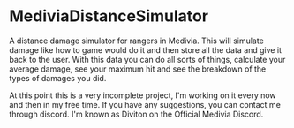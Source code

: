 # MediviaDistanceSimulator
A distance damage simulator for rangers in Medivia.
This will simulate damage like how to game would do it and then store all the data and give it back to the user.
With this data you can do all sorts of things, calculate your average damage, see your maximum hit and see the breakdown of the types of damages you did.

At this point this is a very incomplete project, I'm working on it every now and then in my free time.
If you have any suggestions, you can contact me through discord. I'm known as Diviton on the Official Medivia Discord.
